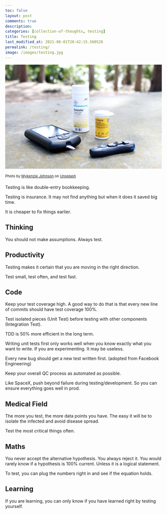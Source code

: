 ```yaml
---
toc: false
layout: post
comments: true
description:
categories: [collection-of-thoughts, testing]
title: Testing
last_modified_at: 2021-08-01T20:42:15.560528
permalink: /testing/
image: /images/testing.jpg
---
```

![](/images/testing.jpg)

<sup style="user-select: auto;">Photo by <a href="https://unsplash.com/@mykjohnson?utm_source=unsplash&amp;utm_medium=referral&amp;utm_content=creditCopyText" style="user-select: auto;">Mykenzie Johnson</a> on <a href="https://unsplash.com/s/photos/testing?utm_source=unsplash&amp;utm_medium=referral&amp;utm_content=creditCopyText" style="user-select: auto;">Unsplash</a></sup>

Testing is like double-entry bookkeeping.

Testing is insurance. It may not find anything but when it does it saved big time.

It is cheaper to fix things earlier.

## Thinking
You should not make assumptions. Always test. 

## Productivity 
Testing makes it certain that you are moving in the right direction.

Test small, test often, and test fast. 

## Code
Keep your test coverage high. A good way to do that is that every new line of commits should have test coverage 100%.

Test isolated pieces (Unit Test) before testing with other components (Integration Test).

TDD is 50% more efficient in the long term.

Writing unit tests first only works well when you know exactly what you want to write. If you are experimenting. It may be useless.

Every new bug should get a new test written first. (adopted from Facebook Engineering)  

Keep your overall QC process as automated as possible.

Like SpaceX, push beyond failure during testing/development. So you can ensure everything goes well in prod.

## Medical Field
The more you test, the more data points you have. The easy it will be to isolate the infected and avoid disease spread.

Test the most critical things often.

## Maths

You never accept the alternative hypothesis. You always reject it. You would rarely know if a hypothesis is 100% current. Unless it is a logical statement.

To test, you can plug the numbers right in and see if the equation holds.

## Learning

If you are learning, you can only know if you have learned right by testing yourself.
